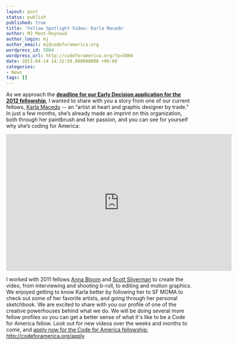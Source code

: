 ```yaml
---
layout: post
status: publish
published: true
title: 'Fellow Spotlight Video: Karla Macedo'
author: MJ Mont-Reynaud
author_login: mj
author_email: mj@codeforamerica.org
wordpress_id: 5084
wordpress_url: http://codeforamerica.org/?p=5084
date: 2011-04-14 14:32:59.000000000 +00:00
categories:
- News
tags: []
---
```

As we approach the <a href="http://codeforamerica.org/fellows/apply"><strong>deadline for our Early Decision application for the 2012 fellowship</strong></a>, I wanted to share with you a story from one of our current fellows, <a href="http://codeforamerica.org/author/karla">Karla Macedo</a> -- an “artist at heart and graphic designer by trade.” In just a few months, she’s already made an imprint on this organization, both through her paintbrush and her passion, and you can see for yourself why she’s coding for America:



<iframe title="YouTube video player" width="610" height="370" src="http://www.youtube.com/embed/JEU2p1rrLHo?fs=1&amp;autoplay=1&amp;loop=1" frameborder="0"></iframe>



I worked with 2011 fellows <a href="http://codeforamerica.org/author/anna">Anna Bloom</a> and <a href="http://codeforamerica.org/author/anna">Scott Silverman</a> to create the video, from interviewing and shooting b-roll, to editing and motion graphics. We enjoyed getting to know Karla better by following her to SF MOMA to check out some of her favorite artists, and going through her personal sketchbook. We are excited to share with you our profile of one of the creative powerhouses behind what we do. We will be doing several more fellow profiles so you can get a better sense of what it's like to be a Code for America fellow. Look out for new videos over the weeks and months to come, and <a href="http://codeforamerica.org/apply">apply now for the Code for America fellowship: http://codeforamerica.org/apply</a>
